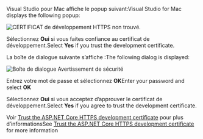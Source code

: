 <span data-ttu-id="0de50-101">Visual Studio pour Mac affiche le popup suivant:</span><span class="sxs-lookup"><span data-stu-id="0de50-101">Visual Studio for Mac displays the following popup:</span></span>

![CERTIFICAT de développement HTTPS non trouvé.](~/getting-started/_static/trustCertMac.png)

<span data-ttu-id="0de50-104">Sélectionnez **Oui** si vous faites confiance au certificat de développement.</span><span class="sxs-lookup"><span data-stu-id="0de50-104">Select **Yes** if you trust the development certificate.</span></span>

<span data-ttu-id="0de50-105">La boîte de dialogue suivante s’affiche :</span><span class="sxs-lookup"><span data-stu-id="0de50-105">The following dialog is displayed:</span></span>

![Boîte de dialogue Avertissement de sécurité](~/getting-started/_static/certMac.png)

<span data-ttu-id="0de50-107">Entrez votre mot de passe et sélectionnez **OK**</span><span class="sxs-lookup"><span data-stu-id="0de50-107">Enter your password and select **OK**</span></span>

<span data-ttu-id="0de50-108">Sélectionnez **Oui** si vous acceptez d’approuver le certificat de développement.</span><span class="sxs-lookup"><span data-stu-id="0de50-108">Select **Yes** if you agree to trust the development certificate.</span></span>

<span data-ttu-id="0de50-109">Voir [Trust the ASP.NET Core HTTPS development certificate](xref:security/enforcing-ssl#trust-the-aspnet-core-https-development-certificate-on-windows-and-macos) pour plus d’informations</span><span class="sxs-lookup"><span data-stu-id="0de50-109">See [Trust the ASP.NET Core HTTPS development certificate](xref:security/enforcing-ssl#trust-the-aspnet-core-https-development-certificate-on-windows-and-macos) for more information</span></span>